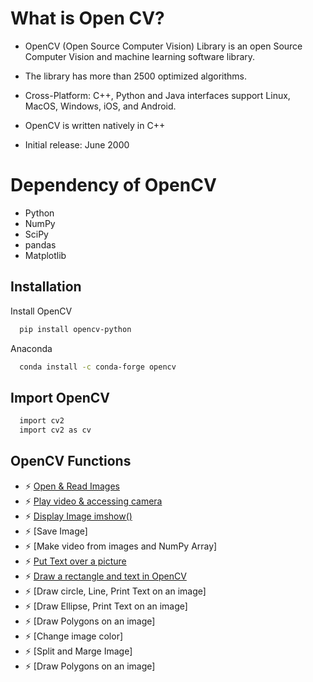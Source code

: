 
# What is Open CV?

- OpenCV (Open Source Computer Vision) Library is an open Source Computer Vision and machine learning software library.

- The library has more than 2500 optimized algorithms.

- Cross-Platform: C++, Python and Java interfaces support Linux, MacOS, Windows, iOS, and Android.

- OpenCV is written natively in C++

- Initial release: June 2000

# Dependency of OpenCV

- Python
-  NumPy
-  SciPy
-  pandas
-  Matplotlib

## Installation

Install OpenCV 

```bash
  pip install opencv-python
```
Anaconda 

```bash
  conda install -c conda-forge opencv
```

## Import OpenCV

```bash
  import cv2
  import cv2 as cv
```

## OpenCV Functions

- ⚡ [Open & Read Images](https://github.com/rit-hub/OpenCV-Cheatsheet/blob/main/OpenCV/Open%20%26%20Read/README.md)
- ⚡ [Play video & accessing camera](https://github.com/rit-hub/OpenCV-Cheatsheet/blob/main/OpenCV/video%20%26%20camera/README.md)
- ⚡ [Display Image imshow()](https://github.com/rit-hub/OpenCV-Cheatsheet/blob/main/OpenCV/Display%20Image/README.md)
- ⚡ [Save Image]
- ⚡ [Make video from images and NumPy Array]
- ⚡ [Put Text over a picture](https://github.com/rit-hub/OpenCV-Cheatsheet/blob/main/OpenCV/Print%20Text/README.md)
- ⚡ [Draw a rectangle and text in OpenCV](https://github.com/rit-hub/OpenCV-Cheatsheet/blob/main/OpenCV/Rectangle/README.md)
- ⚡ [Draw circle, Line, Print Text on an image]
- ⚡ [Draw Ellipse, Print Text on an image]
- ⚡ [Draw Polygons on an image]
- ⚡ [Change image color]
- ⚡ [Split and Marge Image]
- ⚡ [Draw Polygons on an image]
